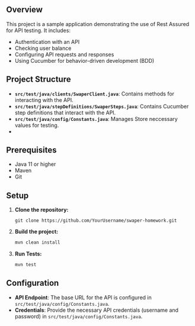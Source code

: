 ## Overview

This project is a sample application demonstrating the use of Rest Assured for API testing. It includes:
- Authentication with an API
- Checking user balance
- Configuring API requests and responses
- Using Cucumber for behavior-driven development (BDD)

## Project Structure

- **`src/test/java/clients/SwaperClient.java`**: Contains methods for interacting with the API.
- **`src/test/java/stepDefinitions/SwaperSteps.java`**: Contains Cucumber step definitions that interact with the API.
- **`src/test/java/config/Constants.java`**: Manages Store neccessary values for testing.
- 
## Prerequisites

- Java 11 or higher
- Maven
- Git

## Setup

1. **Clone the repository:**

    ```
    git clone https://github.com/YourUsername/swaper-homework.git
    ```

2. **Build the project:**

    ```bash
    mvn clean install
    ```

3. **Run Tests:**

    ```bash
    mvn test
    ```

## Configuration

- **API Endpoint**: The base URL for the API is configured in `src/test/java/config/Constants.java`.
- **Credentials**: Provide the necessary API credentials (username and password) in `src/test/java/config/Constants.java`.
